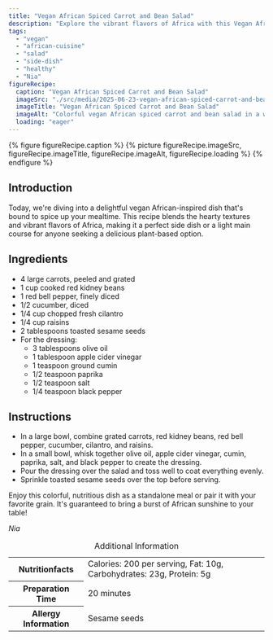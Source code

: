 ```yaml
---
title: "Vegan African Spiced Carrot and Bean Salad"
description: "Explore the vibrant flavors of Africa with this Vegan African Spiced Carrot and Bean Salad. Perfect as a side or light main dish, packed with nutritious ingredients."
tags:
  - "vegan"
  - "african-cuisine"
  - "salad"
  - "side-dish"
  - "healthy"
  - "Nia"
figureRecipe: 
  caption: "Vegan African Spiced Carrot and Bean Salad"
  imageSrc: "./src/media/2025-06-23-vegan-african-spiced-carrot-and-bean-salad-9489.png"
  imageTitle: "Vegan African Spiced Carrot and Bean Salad"
  imageAlt: "Colorful vegan African spiced carrot and bean salad in a white bowl on a minimalist wooden table."
  loading: "eager"
---
```


{% figure figureRecipe.caption %}
{% picture figureRecipe.imageSrc, figureRecipe.imageTitle, figureRecipe.imageAlt, figureRecipe.loading %}
{% endfigure %}

## Introduction

Today, we're diving into a delightful vegan African-inspired dish that's bound to spice up your mealtime. This recipe blends the hearty textures and vibrant flavors of Africa, making it a perfect side dish or a light main course for anyone seeking a delicious plant-based option.

## Ingredients

- 4 large carrots, peeled and grated
- 1 cup cooked red kidney beans
- 1 red bell pepper, finely diced
- 1/2 cucumber, diced
- 1/4 cup chopped fresh cilantro
- 1/4 cup raisins
- 2 tablespoons toasted sesame seeds
- For the dressing:
  - 3 tablespoons olive oil
  - 1 tablespoon apple cider vinegar
  - 1 teaspoon ground cumin
  - 1/2 teaspoon paprika
  - 1/2 teaspoon salt
  - 1/4 teaspoon black pepper

## Instructions

- In a large bowl, combine grated carrots, red kidney beans, red bell pepper, cucumber, cilantro, and raisins.
- In a small bowl, whisk together olive oil, apple cider vinegar, cumin, paprika, salt, and black pepper to create the dressing.
- Pour the dressing over the salad and toss well to coat everything evenly.
- Sprinkle toasted sesame seeds over the top before serving.

Enjoy this colorful, nutritious dish as a standalone meal or pair it with your favorite grain. It's guaranteed to bring a burst of African sunshine to your table!

*Nia*

<table><caption class='sr-only'>Additional Information</caption><tr><th>Nutritionfacts</th><td>Calories: 200 per serving, Fat: 10g, Carbohydrates: 23g, Protein: 5g&nbsp;</td></tr><tr><th>Preparation Time</th><td>20 minutes&nbsp;</td></tr><tr><th>Allergy Information</th><td>Sesame seeds&nbsp;</td></tr></table>

